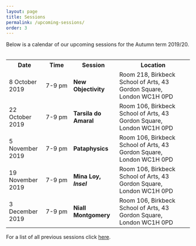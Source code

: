 ```yaml
---
layout: page
title: Sessions
permalink: /upcoming-sessions/
order: 3
---
```


Below is a calendar of our upcoming sessions for the Autumn term 2019/20.<br><br>

<table>
  <tr>
    <th>Date</th>
    <th>Time</th>
    <th>Session</th>
    <th>Location</th>
  </tr>
  <tr>
    <td width="20%">8 October 2019</td>
    <td width ="15%">7-9 pm</td>
    <td width="25%"><b>New Objectivity</b></td>
    <td width="40%">Room 218, Birkbeck School of Arts, 43 Gordon Square,<br>
London WC1H 0PD</td>
  </tr>
  <tr>
    <td>22 October 2019</td>
    <td>7-9 pm</td>
    <td><b>Tarsila do Amaral</b></td>
    <td>Room 106, Birkbeck School of Arts, 43 Gordon Square,<br>London WC1H 0PD</td>
  </tr>
  <tr>
    <td>5 November 2019</td>
    <td>7-9 pm</td>
    <td><b>Pataphysics</b></td>
    <td>Room 106, Birkbeck School of Arts, 43 Gordon Square,<br>London WC1H 0PD</td>
  </tr>  
  <tr>
    <td>19 November 2019</td>
    <td>7-9 pm</td>
    <td><b>Mina Loy, <i>Insel</i></b></td>
    <td>Room 106, Birkbeck School of Arts, 43 Gordon Square,<br>London WC1H 0PD</td>
  </tr>  
  <tr>
    <td>3 December 2019</td>
    <td>7-9 pm</td>
    <td><b>Niall Montgomery</b></td>
    <td>Room 106, Birkbeck School of Arts, 43 Gordon Square,<br>London WC1H 0PD</td>
  </tr>
</table>

For a list of all previous sessions click [here](/past-sessions).
